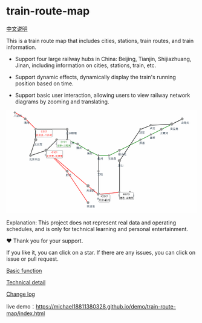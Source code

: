 # train-route-map

[中文说明](README.md)

This is a train route map that includes cities, stations, train routes, and train information.

- Support four large railway hubs in China: Beijing, Tianjin, Shijiazhuang, Jinan, including information on cities, stations, train, etc.

- Support dynamic effects, dynamically display the train's running position based on time.

- Support basic user interaction, allowing users to view railway network diagrams by zooming and translating.

![demo](demo.gif)

Explanation: This project does not represent real data and operating schedules, and is only for technical learning and personal entertainment. 

:heart: Thank you for your support. 

If you like it, you can click on a star. If there are any issues, you can click on issue or pull request.

[Basic function](./docs/function.md)

[Technical detail](./docs/technical-detail.md)

[Change log](./docs/change-log.md)

live demo：https://michael18811380328.github.io/demo/train-route-map/index.html
